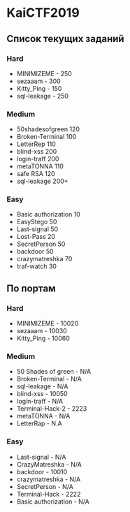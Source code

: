 # KaiCTF2019

## Список текущих заданий

### Hard
- MINIMIZEME - 250
- sezaaam - 300
- Kitty_Ping - 150
- sql-leakage - 250


### Medium
- 50shadesofgreen 120
- Broken-Terminal 100
- LetterRep 110
- blind-xss 200
- login-traff 200
- metaTONNA 110
- safe RSA 120
- sql-leakage 200+



### Easy
- Basic authorization 10
- EasyStego 50
- Last-signal 50
- Lost-Pass 20
- SecretPerson 50
- backdoor 50
- crazymatreshka 70
- traf-watch 30


## По портам


### Hard
- MINIMIZEME - 10020
- sezaaam - 10030
- Kitty_Ping - 10060


### Medium
- 50 Shades of green - N/A
- Broken-Terminal - N/A
- sql-leakage -  N/A
- blind-xss - 10050
- login-traff - N/A
- Terminal-Hack-2 - 2223
- metaTONNA - N/A
- LetterRap - N.A



### Easy
- Last-signal - N/A
- CrazyMatreshka - N/A
- backdoor - 10010
- crazymatreshka - N/A
- SecretPerson - N/A
- Terminal-Hack - 2222
- Basic authorization - N/A
